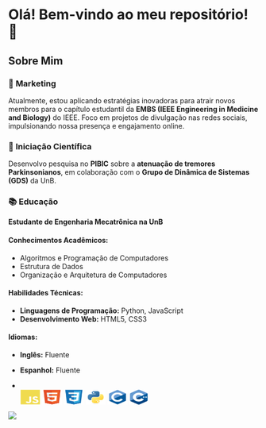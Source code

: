 # Olá! Bem-vindo ao meu repositório! 🚀

## Sobre Mim

### 🎯 **Marketing**
Atualmente, estou aplicando estratégias inovadoras para atrair novos membros para o capítulo estudantil da **EMBS (IEEE Engineering in Medicine and Biology)** do IEEE. Foco em projetos de divulgação nas redes sociais, impulsionando nossa presença e engajamento online.

### 🔬 **Iniciação Científica**
Desenvolvo pesquisa no **PIBIC** sobre a **atenuação de tremores Parkinsonianos**, em colaboração com o **Grupo de Dinâmica de Sistemas (GDS)** da UnB.

### 📚 **Educação**
**Estudante de Engenharia Mecatrônica na UnB**

#### Conhecimentos Acadêmicos:
- Algoritmos e Programação de Computadores
- Estrutura de Dados
- Organização e Arquitetura de Computadores

#### Habilidades Técnicas:
- **Linguagens de Programação:** Python, JavaScript
- **Desenvolvimento Web:** HTML5, CSS3

#### Idiomas:
- **Inglês:** Fluente
- **Espanhol:** Fluente

- <div style="display: inline_block"><br>
  <img align="center" alt="Rafa-Js" height="30" width="40" src="https://raw.githubusercontent.com/devicons/devicon/master/icons/javascript/javascript-plain.svg">
  <img align="center" alt="Rafa-HTML" height="30" width="40" src="https://raw.githubusercontent.com/devicons/devicon/master/icons/html5/html5-original.svg">
  <img align="center" alt="Rafa-CSS" height="30" width="40" src="https://raw.githubusercontent.com/devicons/devicon/master/icons/css3/css3-original.svg">
  <img align="center" alt="Rafa-Python" height="30" width="40" src="https://raw.githubusercontent.com/devicons/devicon/master/icons/python/python-original.svg">
  <img align="center" alt="Rafa-C" height="30" width="40" src="https://raw.githubusercontent.com/devicons/devicon/master/icons/c/c-original.svg">
  <img align="center" alt="Rafa-C++" height="30" width="40" src="https://raw.githubusercontent.com/devicons/devicon/master/icons/cplusplus/cplusplus-original.svg">




</div>

<div> 
  <a href="[(http://www.linkedin.com/in/rafael-costa-b3ab7127a)]" target="_blank"><img src="https://img.shields.io/badge/-LinkedIn-%230077B5?style=for-the-badge&logo=linkedin&logoColor=white" target="_blank"></a> 
  
</div>
